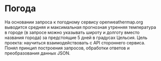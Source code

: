 # Погода
На основании запроса к погодному сервису openweathermap.org выводится средняя и максимальная прогнозная утренняя температура в городе (в запросе можно указывать широту и долготу вместо названия города) за предстоящие 5 дней в градусах Цельсия.
Цель проекта: научиться взаимодействовать с API стороннего сервиса. Понял принцип построения запросов, обработки ответов и преобразования данных JSON.
